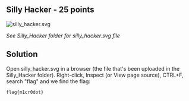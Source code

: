 ## Silly Hacker - 25 points ##

![silly_hacker.svg](https://svgur.com/i/ULz.svg)

*See Silly_Hacker folder for silly_hacker.svg file*

## Solution ##

Open silly_hacker.svg in a browser (the file that's been uploaded in the Silly_Hacker folder). Right-click, Inspect (or View page source), CTRL+F, search "flag" and we find the flag:
```
flag{m1cr0dot}
```
